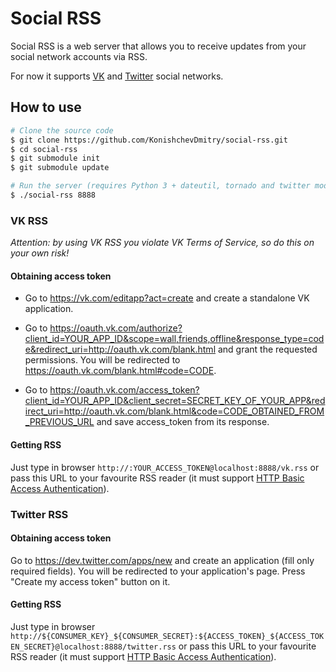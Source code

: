 # Social RSS

Social RSS is a web server that allows you to receive updates from your social network accounts via RSS.

For now it supports [VK](https://vk.com/) and [Twitter](https://twitter.com/) social networks.


## How to use

```sh
# Clone the source code
$ git clone https://github.com/KonishchevDmitry/social-rss.git
$ cd social-rss
$ git submodule init
$ git submodule update

# Run the server (requires Python 3 + dateutil, tornado and twitter modules)
$ ./social-rss 8888
```

### VK RSS

*Attention: by using VK RSS you violate VK Terms of Service, so do this on your own risk!*

#### Obtaining access token

* Go to https://vk.com/editapp?act=create and create a standalone VK application.

* Go to https://oauth.vk.com/authorize?client_id=YOUR_APP_ID&scope=wall,friends,offline&response_type=code&redirect_uri=http://oauth.vk.com/blank.html and grant the requested permissions. You will be redirected to https://oauth.vk.com/blank.html#code=CODE.

* Go to https://oauth.vk.com/access_token?client_id=YOUR_APP_ID&client_secret=SECRET_KEY_OF_YOUR_APP&redirect_uri=http://oauth.vk.com/blank.html&code=CODE_OBTAINED_FROM_PREVIOUS_URL and save access_token from its response.

#### Getting RSS

Just type in browser ``http://:YOUR_ACCESS_TOKEN@localhost:8888/vk.rss`` or pass this URL to your favourite RSS reader (it must support [HTTP Basic Access Authentication](http://en.wikipedia.org/wiki/Basic_access_authentication)).


### Twitter RSS

#### Obtaining access token

Go to https://dev.twitter.com/apps/new and create an application (fill only required fields). You will be redirected to your application's page. Press "Create my access token" button on it.

#### Getting RSS

Just type in browser ``http://${CONSUMER_KEY}_${CONSUMER_SECRET}:${ACCESS_TOKEN}_${ACCESS_TOKEN_SECRET}@localhost:8888/twitter.rss`` or pass this URL to your favourite RSS reader (it must support [HTTP Basic Access Authentication](http://en.wikipedia.org/wiki/Basic_access_authentication)).
